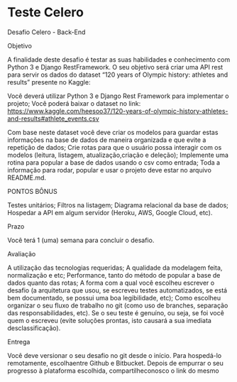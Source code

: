 # Teste Celero

Desafio Celero - Back-End

Objetivo

A finalidade deste desafio é testar as suas habilidades e conhecimento com Python 3 e Django RestFramework. O seu objetivo será criar uma API rest para servir os dados do dataset “120 years of Olympic history: athletes and results” presente no Kaggle:

Você deverá utilizar Python 3 e Django Rest Framework para implementar o projeto;
Você poderá baixar o dataset no link:
https://www.kaggle.com/heesoo37/120-years-of-olympic-history-athletes-and-results#athlete_events.csv

Com base neste dataset você deve criar os modelos para guardar estas informações na base de dados de maneira organizada e que evite a repetição de dados;
Crie rotas para que o usuário possa interagir com os modelos (leitura, listagem, atualização,criação e deleção);
Implemente uma rotina para popular a base de dados usando o csv como entrada;
Toda a informação para rodar, popular e usar o projeto deve estar no arquivo README.md.

PONTOS BÔNUS

Testes unitários;
Filtros na listagem;
Diagrama relacional da base de dados;
Hospedar a API em algum servidor (​Heroku, AWS, Google Cloud, etc​).

Prazo

Você terá 1 (uma) semana para concluir o desafio.

Avaliação

A utilização das tecnologias requeridas;
A qualidade da modelagem feita, normalização e etc;
Performance, tanto do método de popular a base de dados quanto das rotas;
A forma com a qual você escolheu escrever o desafio (a arquitetura que usou, se escreveu
testes automatizados, se está bem documentado, se possui uma boa legibilidade, etc);
Como escolheu organizar o seu fluxo de trabalho no git (como uso de branches, separação das responsabilidades, etc).
Se o seu teste é genuíno, ou seja, se foi você quem o escreveu (evite soluções prontas, isto causará a sua imediata desclassificação).

Entrega

Você deve versionar o seu desafio no ​git​ desde o início. Para hospedá-lo remotamente, escolhaentre ​Github​ e ​Bitbucket​. Depois de empurrar o seu progresso à plataforma escolhida, compartilheconosco o link do mesmo